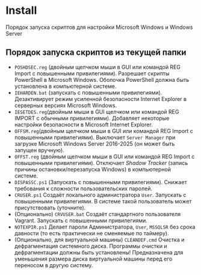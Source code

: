 # Install

Порядок запуска скриптов для настройки Microsoft Windows и Windows Server

## Порядок запуска скриптов из текущей папки

- `POSHDSEC.reg` (двойным щелчком мыши в GUI или командой REG Import с повышенными привилегиями). Разрешает скрипты PowerShell в Microsoft Windows. Оболочка PowerShell должна быть установлена в компьютерной системе.
- `IEHARDEN.bat` (запускать с повышенными привилегиями). Дезактивирует режим усиленной безопасности Internet Explorer в серверных версиях Microsoft Windows.
- `IESETDES.reg`(двойным мыши в GUI щелчком или командой REG IMPORT с обычными привилегиями). Добавляет некоторые настройки безопасности в Microsoft Internet Explorer.
- `OFFSM.reg`(двойным щелчком мыши в GUI или командой REG Import с повышенными привилегиями). Выключает `Server Manager` при загрузке Microsoft Windows Server 2016-2025 (он может быть запущен вручную).
- `OFFST.reg` (двойным щелчком мыши в GUI или командой REG Import с повышенными привилегиями). Отключает *Shadow Tracker* (запись причины остановки/перезапуска Windows) в компьютерной системе.
- `DISPASSC.ps1` (Запускать с повышенными привилегиями). Снижает требования к сложности пользовательских паролей.
- `CRUSER.ps1` Создаёт локального администратора `User`. Запускать с повышенными привилегиями. В системе такой пользователь может присутствовать (уточните).
- (Опционально) `CRVUSER.bat` Создаёт стандартного пользователя Vagrant. Запускать с повышенными привилегиями.
- `NOTEXPIR.ps1` Делает пароли Администратора, `User`, `MSSQLSR` без срока давности (то есть практически не сменяемые по таймеру).
- (Опционально, для виртуальной машины) `CLEANDEF.cmd` Очистка и дефрагментация системного диска. Программы очистки и дефрагментации должны быть установлены! Предназначена для уменьшения размера диска виртуальной машины перед его переносом в другую систему.